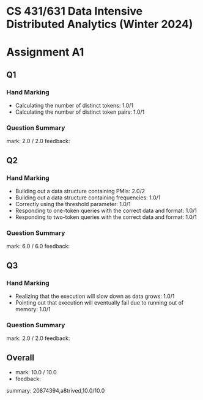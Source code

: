 # CS 431/631 Data Intensive Distributed Analytics (Winter 2024)
# Assignment A1


## Q1 ##

### Hand Marking
* Calculating the number of distinct tokens:   1.0/1
* Calculating the number of distinct token pairs:   1.0/1

### Question Summary
mark: 2.0 / 2.0
feedback: 

## Q2 ##

### Hand Marking
* Building out a data structure containing PMIs:   2.0/2
* Building out a data structure containing frequencies:   1.0/1
* Correctly using the threshold parameter:   1.0/1
* Responding to one-token queries with the correct data and format:   1.0/1
* Responding to two-token queries with the correct data and format:   1.0/1

### Question Summary
mark: 6.0 / 6.0
feedback: 

## Q3 ##

### Hand Marking
* Realizing that the execution will slow down as data grows:   1.0/1
* Pointing out that execution will eventually fail due to running out of memory:   1.0/1

### Question Summary
mark: 2.0 / 2.0
feedback: 

## Overall
* mark: 10.0 / 10.0
* feedback: 

summary: 20874394,a8trived,10.0/10.0